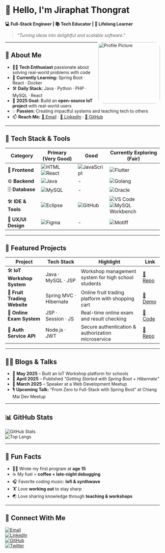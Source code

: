 # 👋 Hello, I'm **Jiraphat Thongrat**

**💻 Full-Stack Engineer | 📚 Tech Educator | 🌱 Lifelong Learner**  
> _"Turning ideas into delightful and scalable software."_

<img align="right" alt="Profile Picture" width="200" src="YOUR_PROFILE_IMAGE_URL" style="border-radius: 15px;">

---

## 🚀 About Me  
- 👨‍💻 **Tech Enthusiast** passionate about solving real-world problems with code  
- 🌱 **Currently Learning:** Spring Boot · React · Docker  
- 🛠 **Daily Stack:** Java · Python · PHP · MySQL · React  
- 🎯 **2025 Goal:** Build an **open-source IoT project** with real-world users  
- 💡 **Passion:** Creating impactful systems and teaching tech to others  
- 📫 **Reach Me:** [📧 Email](mailto:makhan2888@gmail.com) · [💼 LinkedIn](#) · [🐙 GitHub](#)

---

## 🧰 Tech Stack & Tools  

| **Category** | **Primary (Very Good)** | **Good** | **Currently Exploring (Fair)** |
|-------------|------------------------|---------|-----------------------------|
| 🎨 **Frontend** | ![HTML](https://img.shields.io/badge/HTML-E34F26?style=for-the-badge&logo=html5&logoColor=white) ![React](https://img.shields.io/badge/React-20232A?style=for-the-badge&logo=react&logoColor=61DAFB) | ![JavaScript](https://img.shields.io/badge/JavaScript-F7DF1E?style=for-the-badge&logo=javascript&logoColor=black) | ![Flutter](https://img.shields.io/badge/Flutter-02569B?style=for-the-badge&logo=flutter&logoColor=white) |
| ⚙️ **Backend** | ![Java](https://img.shields.io/badge/Java-007396?style=for-the-badge&logo=java&logoColor=white) | - | ![Golang](https://img.shields.io/badge/Go-00ADD8?style=for-the-badge&logo=go&logoColor=white) |
| 🗄 **Database** | ![MySQL](https://img.shields.io/badge/MySQL-4479A1?style=for-the-badge&logo=mysql&logoColor=white) | - | ![Oracle](https://img.shields.io/badge/Oracle-F80000?style=for-the-badge&logo=oracle&logoColor=white) |
| 🛠 **IDE & Tools** | ![Eclipse](https://img.shields.io/badge/Eclipse-2C2255?style=for-the-badge&logo=eclipse&logoColor=white) | ![GitHub](https://img.shields.io/badge/GitHub-181717?style=for-the-badge&logo=github) | ![VS Code](https://img.shields.io/badge/VS%20Code-007ACC?style=for-the-badge&logo=visual-studio-code&logoColor=white) ![MySQL Workbench](https://img.shields.io/badge/MySQL%20Workbench-00758F?style=for-the-badge&logo=mysql&logoColor=white) |
| 🎨 **UX/UI Design** | ![Figma](https://img.shields.io/badge/Figma-F24E1E?style=for-the-badge&logo=figma&logoColor=white) | - | ![Motiff](https://img.shields.io/badge/Motiff-000000?style=for-the-badge&logoColor=white) |

---

## 📌 Featured Projects  

| **Project**               | **Tech Stack**        | **Highlight**                                 | **Link** |
|-------------------------|--------------------|----------------------------------------------|--------|
| 🛠 **IoT Workshop System** | Java · MySQL · JSP | Workshop management system for high school students | [🔗 Repo](#) |
| 🍎 **Fruit Trading Website** | Spring MVC · Hibernate | Online fruit trading platform with shopping cart | [🔗 Demo](#) |
| 📝 **Online Exam System**   | JSP · Session · JS | Real-time online exam and result checking | [🔗 Code](#) |
| 🔐 **Auth Service API** | Node.js · JWT | Secure authentication & authorization microservice | [🔗 Repo](#) |

---

## ✍🏻 Blogs & Talks  

- 📅 **May 2025** – Built an IoT Workshop platform for schools  
- 📅 **April 2025** – Published _"Getting Started with Spring Boot + Hibernate"_  
- 📅 **March 2025** – Speaker at a Web Development Meetup  
- 🎙 **Upcoming Talk:** “From Zero to Full-Stack with Spring Boot” at Chiang Mai Dev Meetup  

---

## 📊 GitHub Stats  

![GitHub Stats](https://github-readme-stats.vercel.app/api?username=yourgithub&show_icons=true&theme=radical)  
![Top Langs](https://github-readme-stats.vercel.app/api/top-langs/?username=yourgithub&layout=compact&theme=radical)

---

## 🎯 Fun Facts  

- 👨‍💻 Wrote my first program at **age 15**  
- ☕ My fuel = **coffee + late-night debugging**  
- 🎧 Favorite coding music: **lofi & synthwave**  
- 🏋️ Love **working out** to stay sharp  
- 🌏 Love sharing knowledge through **teaching & workshops**  

---

## 🤝 Connect With Me  

[![Email](https://img.shields.io/badge/Email-makhan2888%40gmail.com-blue?style=for-the-badge)](mailto:makhan2888@gmail.com)  
[![LinkedIn](https://img.shields.io/badge/LinkedIn-Profile-blue?style=for-the-badge&logo=linkedin)](#)  
[![GitHub](https://img.shields.io/badge/GitHub-Profile-black?style=for-the-badge&logo=github)](#)  
[![Twitter](https://img.shields.io/badge/X%2FTwitter-Profile-1DA1F2?style=for-the-badge&logo=twitter)](#)
